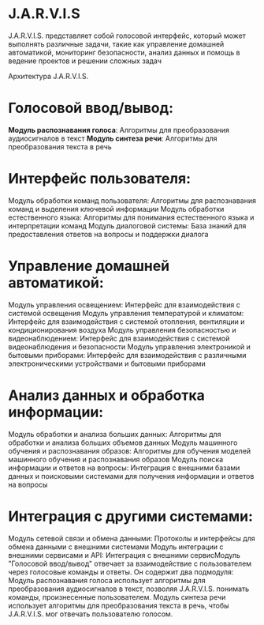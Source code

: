 # J.A.R.V.I.S
J.A.R.V.I.S. представляет собой голосовой интерфейс, который может выполнять различные задачи, такие как управление домашней автоматикой, мониторинг безопасности, анализ данных и помощь в ведение проектов и решении сложных задач

Архитектура J.A.R.V.I.S.

# Голосовой ввод/вывод:
  __Модуль распознавания голоса__:
    Алгоритмы для преобразования аудиосигналов в текст
  __Модуль синтеза речи__:
    Алгоритмы для преобразования текста в речь

# Интерфейс пользователя:
  Модуль обработки команд пользователя:
    Алгоритмы для распознавания команд и выделения ключевой информации
  Модуль обработки естественного языка:
    Алгоритмы для понимания естественного языка и интерпретации команд
  Модуль диалоговой системы:
    База знаний для предоставления ответов на вопросы и поддержки диалога

# Управление домашней автоматикой:
  Модуль управления освещением:
    Интерфейс для взаимодействия с системой освещения
  Модуль управления температурой и климатом:
    Интерфейс для взаимодействия с системой отопления, вентиляции и кондиционирования воздуха
  Модуль управления безопасностью и видеонаблюдением:
    Интерфейс для взаимодействия с системой видеонаблюдения и безопасности
  Модуль управления электроникой и бытовыми приборами:
    Интерфейс для взаимодействия с различными электроническими устройствами и бытовыми приборами

# Анализ данных и обработка информации:
  Модуль обработки и анализа больших данных:
    Алгоритмы для обработки и анализа больших объемов данных
  Модуль машинного обучения и распознавания образов:
    Алгоритмы для обучения моделей машинного обучения и распознавания образов
  Модуль поиска информации и ответов на вопросы:
    Интеграция с внешними базами данных и поисковыми системами для получения информации и ответов на вопросы

# Интеграция с другими системами:
  Модуль сетевой связи и обмена данными:
    Протоколы и интерфейсы для обмена данными с внешними системами
  Модуль интеграции с внешними сервисами и API:
    Интеграция с внешними сервисМодуль "Голосовой ввод/вывод" отвечает за взаимодействие с пользователем через голосовые команды и ответы. Он содержит два подмодуля:
  Модуль распознавания голоса использует алгоритмы для преобразования аудиосигналов в текст, позволяя J.A.R.V.I.S. понимать команды, произнесенные пользователем.
    Модуль синтеза речи использует алгоритмы для преобразования текста в речь, чтобы J.A.R.V.I.S. мог отвечать пользователю голосом.
